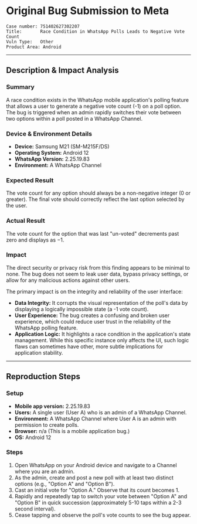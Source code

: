 # Original Bug Submission to Meta

```
Case number: 751402627302207
Title:       Race Condition in WhatsApp Polls Leads to Negative Vote Count
Vuln Type:   Other
Product Area: Android
```

---

## Description & Impact Analysis

### Summary
A race condition exists in the WhatsApp mobile application's polling feature that allows a user to generate a negative vote count (-1) on a poll option. The bug is triggered when an admin rapidly switches their vote between two options within a poll posted in a WhatsApp Channel.

### Device & Environment Details
* **Device:** Samsung M21 (SM-M215F/DS)
* **Operating System:** Android 12
* **WhatsApp Version:** 2.25.19.83
* **Environment:** A WhatsApp Channel

### Expected Result
The vote count for any option should always be a non-negative integer (0 or greater). The final vote should correctly reflect the last option selected by the user.

### Actual Result
The vote count for the option that was last "un-voted" decrements past zero and displays as −1.

### Impact
The direct security or privacy risk from this finding appears to be minimal to none. The bug does not seem to leak user data, bypass privacy settings, or allow for any malicious actions against other users.

The primary impact is on the integrity and reliability of the user interface:

* **Data Integrity:** It corrupts the visual representation of the poll's data by displaying a logically impossible state (a -1 vote count).
* **User Experience:** The bug creates a confusing and broken user experience, which could reduce user trust in the reliability of the WhatsApp polling feature.
* **Application Logic:** It highlights a race condition in the application's state management. While this specific instance only affects the UI, such logic flaws can sometimes have other, more subtle implications for application stability.

---

## Reproduction Steps

### Setup
* **Mobile app version:** 2.25.19.83
* **Users:** A single user (User A) who is an admin of a WhatsApp Channel.
* **Environment:** A WhatsApp Channel where User A is an admin with permission to create polls.
* **Browser:** n/a (This is a mobile application bug.)
* **OS:** Android 12

### Steps
1.  Open WhatsApp on your Android device and navigate to a Channel where you are an admin.
2.  As the admin, create and post a new poll with at least two distinct options (e.g., "Option A" and "Option B").
3.  Cast an initial vote for "Option A." Observe that its count becomes 1.
4.  Rapidly and repeatedly tap to switch your vote between "Option A" and "Option B" in quick succession (approximately 5-10 taps within a 2-3 second interval).
5.  Cease tapping and observe the poll's vote counts to see the bug appear.

